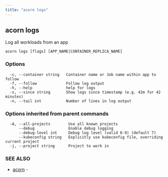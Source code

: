 ```yaml
---
title: "acorn logs"
---
```

## acorn logs

Log all workloads from an app

```
acorn logs [flags] [APP_NAME|CONTAINER_REPLICA_NAME]
```

### Options

```
  -c, --container string   Container name or Job name within app to follow
  -f, --follow             Follow log output
  -h, --help               help for logs
  -s, --since string       Show logs since timestamp (e.g. 42m for 42 minutes)
  -n, --tail int           Number of lines in log output
```

### Options inherited from parent commands

```
  -A, --all-projects        Use all known projects
      --debug               Enable debug logging
      --debug-level int     Debug log level (valid 0-9) (default 7)
      --kubeconfig string   Explicitly use kubeconfig file, overriding current project
  -j, --project string      Project to work in
```

### SEE ALSO

* [acorn](acorn.md)	 - 

